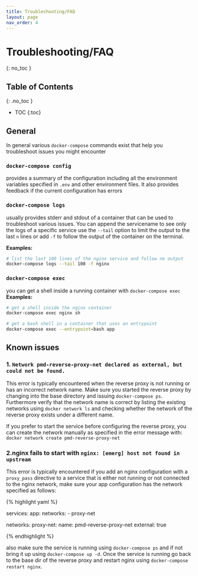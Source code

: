 ```yaml
---
title: Troubleshooting/FAQ
layout: page
nav_order: 4
---
```


Troubleshooting/FAQ
===

{: no_toc }

## Table of Contents
{: .no_toc }

- TOC
{:toc}

## General 

In general various `docker-compose` commands exist that help you troubleshoot issues you might encounter

### `docker-compose config`
provides a summary of the configuration including all the environment variables specified in `.env` and other environment files. It also provides feedback if the current configuration has errors

### `docker-compose logs`
usually provides stderr and stdout of a container that can be used to troubleshoot various issues. You can append the servicename to see only the logs of a specific service use the `--tail` option to limit the output to the last `n` lines or add `-f` to follow the output of the container on the terminal. 

**Examples:**
```bash
# list the last 100 lines of the nginx service and follow ne output
docker-compose logs --tail 100 -f nginx
```

### `docker-compose exec`
you can get a shell inside a running container with `docker-compose exec`
**Examples:**
```bash
# get a shell inside the nginx container 
docker-compose exec nginx sh

# get a bash shell in a container that uses an entrypoint
docker-compose exec --entrypoint=bash app

```


## Known issues
### 1. `Network pmd-reverse-proxy-net declared as external, but could not be found.`
This error is typically encountered when the reverse proxy is not running or has an incorrect network name. Make sure you started the reverse proxy by changing into the base directory and issuing `docker-compose ps`. Furthermore verify that the network name is correct by listing the existing networks using `docker network ls` and checking whether the network of the reverse proxy exists under a different name.

If you prefer to start the service before configuring the reverse proxy, you can  create the network manually as specified in the error message with: `docker network create pmd-reverse-proxy-net`

### 2.nginx fails to start with `nginx: [emerg] host not found in upstream`

This error is typically encountered if you add an nginx configuration with a `proxy_pass` directive to a service that is either not running or not connected to the nginx network, make sure your app configuration has the network specified as follows:

{% highlight yaml %}

services:
  app:
    networks:
      - proxy-net
 
 networks:
  proxy-net:
    name: pmd-reverse-proxy-net
    external: true

{% endhighlight %}

also make sure the service is running using `docker-compose ps` and if not bring it up using `docker-compose up -d`.
Once the service is running go back to the base dir of the reverse proxy and restart nginx using `docker-compose restart nginx`.
